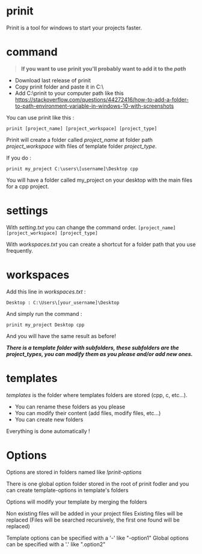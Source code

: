 # prinit
Prinit is a tool for windows to start your projects faster.

# command

>**If you want to use prinit you'll probably want to add it to the _path_**

- Download last release of prinit
- Copy prinit folder and paste it in C:\
- Add C:\prinit to your computer path like this https://stackoverflow.com/questions/44272416/how-to-add-a-folder-to-path-environment-variable-in-windows-10-with-screenshots

You can use prinit like this :

`prinit [project_name] [project_workspace] [project_type]`

Prinit will create a folder called *project_name* at folder path *project_workspace* with files of template folder *project_type*.

If you do :

`prinit my_project C:\users\[username]\Desktop cpp`

You will have a folder called my_project on your desktop with the main files for a cpp project.

# settings

With *setting.txt* you can change the command order. `[project_name] [project_workspace] [project_type]`

With *workspaces.txt* you can create a shortcut for a folder path that you use frequently.

# workspaces

Add this line in *workspaces.txt* :

`Desktop : C:\Users\[your_username]\Desktop`

And simply run the command :

`prinit my_project Desktop cpp`

And you will have the same result as before!

_**There is a template folder with subfolders, these subfolders are the project_types, you can modify them as you please and/or add new ones.**_

# templates

_templates_ is the folder where templates folders are stored (cpp, c, etc...).

- You can rename these folders as you please
- You can modify their content (add files, modify files, etc...)
- You can create new folders

Everything is done automatically !

# Options

Options are stored in folders named like _!prinit-options_

There is one global option folder stored in the root of prinit fodler
and you can create template-options in template's folders

Options will modify your template by merging the folders

Non existing files will be added in your project files
Existing files will be replaced (Files will be searched recursively, the first one found will be replaced)

Template options can be specified with a '-' like "-option1"
Global options can be specified with a '.' like ".option2"

